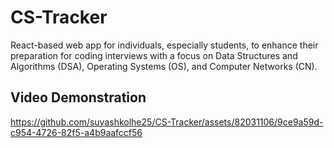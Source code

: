 # CS-Tracker

React-based web app for individuals, especially students, to enhance their preparation for coding interviews with a focus on Data Structures and Algorithms (DSA), Operating Systems (OS), and Computer Networks (CN).


## Video Demonstration

https://github.com/suyashkolhe25/CS-Tracker/assets/82031106/9ce9a59d-c954-4726-82f5-a4b9aafccf56
